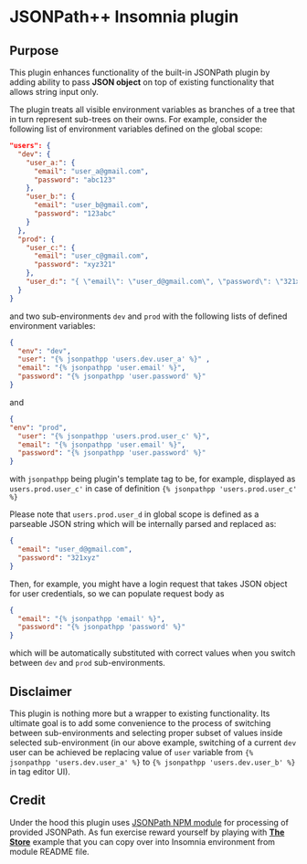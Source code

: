 # JSONPath++ Insomnia plugin

## Purpose

This plugin enhances functionality of the built-in JSONPath plugin by adding ability to pass **JSON object** on top of existing functionality that allows string input only. 

The plugin treats all visible environment variables as branches of a tree that in turn represent sub-trees on their owns. For example, consider the following list of environment variables defined on the global scope:
``` json
"users": {
  "dev": {
    "user_a:": {
      "email": "user_a@gmail.com",
      "password": "abc123"
    },
    "user_b:": {
      "email": "user_b@gmail.com",
      "password": "123abc"
    }
  },
  "prod": {
    "user_c:": {
      "email": "user_c@gmail.com",
      "password": "xyz321"
    },
    "user_d:": "{ \"email\": \"user_d@gmail.com\", \"password\": \"321xyz\" }"
  }
}
```
and two sub-environments `dev` and `prod` with the following lists of defined environment variables:
``` json
{
  "env": "dev",
  "user": "{% jsonpathpp 'users.dev.user_a' %}" ,
  "email": "{% jsonpathpp 'user.email' %}",
  "password": "{% jsonpathpp 'user.password' %}" 
}
```
and
``` json
{
"env": "prod",
  "user": "{% jsonpathpp 'users.prod.user_c' %}",
  "email": "{% jsonpathpp 'user.email' %}",
  "password": "{% jsonpathpp 'user.password' %}" 
}
```
with `jsonpathpp` being plugin's template tag to be, for example,  displayed as `users.prod.user_c'` in case of definition `{% jsonpathpp 'users.prod.user_c' %}`

Please note that `users.prod.user_d` in global scope is defined as a parseable JSON string which will be internally parsed and replaced as:
``` json
{
  "email": "user_d@gmail.com", 
  "password": "321xyz"
}
```

Then, for example, you might have a login request that takes JSON object for user credentials, so we can populate request body as
``` json
{
  "email": "{% jsonpathpp 'email' %}",
  "password": "{% jsonpathpp 'password' %}"
}
```
which will be automatically substituted with correct values when you switch between `dev` and `prod` sub-environments.

## Disclaimer

This plugin is nothing more but a wrapper to existing functionality. Its ultimate goal is to add some convenience to the process of switching between sub-environments and selecting proper subset of values inside selected sub-environment (in our above example, switching of a current `dev` user can be achieved be replacing value of `user` variable from `{% jsonpathpp 'users.dev.user_a' %}` to `{% jsonpathpp 'users.dev.user_b' %}` in tag editor UI).

## Credit

Under the hood this plugin uses [JSONPath NPM module](https://www.npmjs.com/package/jsonpath) for processing of provided JSONPath. As fun exercise reward yourself by playing with [**The Store**](https://github.com/dchester/jsonpath#jsonpath-syntax) example that you can copy over into Insomnia environment from module README file. 